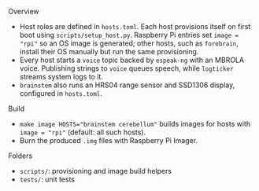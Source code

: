 Overview
- Host roles are defined in `hosts.toml`. Each host provisions itself on first boot using `scripts/setup_host.py`. Raspberry Pi entries set `image = "rpi"` so an OS image is generated; other hosts, such as `forebrain`, install their OS manually but run the same provisioning.
- Every host starts a `voice` topic backed by `espeak-ng` with an MBROLA voice. Publishing strings to `voice` queues speech, while `logticker` streams system logs to it.
- `brainstem` also runs an HRS04 range sensor and SSD1306 display, configured in `hosts.toml`.

Build
- `make image HOSTS="brainstem cerebellum"` builds images for hosts with `image = "rpi"` (default: all such hosts).
- Burn the produced `.img` files with Raspberry Pi Imager.

Folders
- `scripts/`: provisioning and image build helpers
- `tests/`: unit tests
